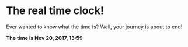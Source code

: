 # The real time clock!

Ever wanted to know what the time is? Well, your journey is about to end!

**The time is Nov 20, 2017, 13:59**